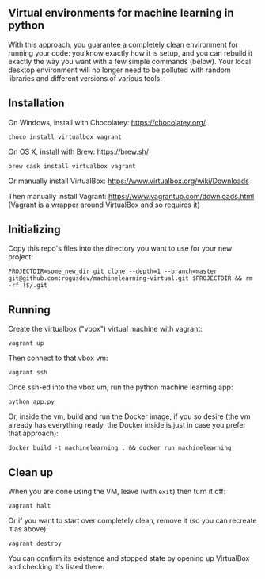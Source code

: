 Virtual environments for machine learning in python
---

With this approach, you guarantee a completely clean environment for running your code: you know exactly how it is setup, and you can rebuild it exactly the way you want with a few simple commands (below).  Your local desktop environment will no longer need to be polluted with random libraries and different versions of various tools.

## Installation

On Windows, install with Chocolatey: https://chocolatey.org/

    choco install virtualbox vagrant

On OS X, install with Brew: https://brew.sh/

    brew cask install virtualbox vagrant

Or manually install VirtualBox: https://www.virtualbox.org/wiki/Downloads

Then manually install Vagrant: https://www.vagrantup.com/downloads.html
 (Vagrant is a wrapper around VirtualBox and so requires it)

## Initializing

Copy this repo's files into the directory you want to use for your new project:

    PROJECTDIR=some_new_dir git clone --depth=1 --branch=master git@github.com:rogusdev/machinelearning-virtual.git $PROJECTDIR && rm -rf !$/.git

## Running

Create the virtualbox ("vbox") virtual machine with vagrant:

    vagrant up

Then connect to that vbox vm:

    vagrant ssh

Once ssh-ed into the vbox vm, run the python machine learning app:

    python app.py

Or, inside the vm, build and run the Docker image, if you so desire (the vm already has everything ready, the Docker inside is just in case you prefer that approach):

    docker build -t machinelearning . && docker run machinelearning

## Clean up

When you are done using the VM, leave (with `exit`) then turn it off:

    vagrant halt

Or if you want to start over completely clean, remove it (so you can recreate it as above):

    vagrant destroy

You can confirm its existence and stopped state by opening up VirtualBox and checking it's listed there.
